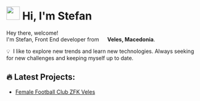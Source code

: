 

<!--
**StefanP91/StefanP91** is a ✨ _special_ ✨ repository because its `README.md` (this file) appears on your GitHub profile.

Here are some ideas to get you started:

- 🔭 I’m currently working on ...
- 🌱 I’m currently learning ...
- 👯 I’m looking to collaborate on ...
- 🤔 I’m looking for help with ...
- 💬 Ask me about ...
- 📫 How to reach me: ...
- 😄 Pronouns: ...
- ⚡ Fun fact: ...
-->

# <img src="https://cdn.jsdelivr.net/gh/Th3Wall/assets-cdn/PersonalGithubReadme/HandGreet.gif" width="35px" height="35px" />&nbsp;<b>Hi, I'm Stefan</b>
<p>Hey there, welcome!
</br>
I'm Stefan, Front End developer from <img src="https://cdn.countryflags.com/thumbs/north-macedonia/flag-round-250.png" width="14px"/> <b>Veles, Macedonia</b>.</br>

💡 &nbsp;I like to explore new trends and learn new technologies. Always seeking for new challenges and keeping myself up to date.

## 🔥 Latest Projects:
- [Female Football Club ZFK Veles](https://stefanp91.github.io/ZFK-Veles-/)
